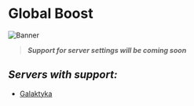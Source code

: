 # **Global Boost**

![Banner](https://cdn.discordapp.com/attachments/837719768756125707/896810102307307580/Global_Boost.png)



> ***Support for server settings will be coming soon***

## ***Servers with support:***
- [Galaktyka](https://discord.gg/tDdgaJJ)
